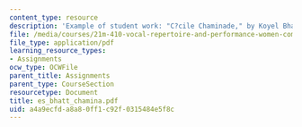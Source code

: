 ```yaml
---
content_type: resource
description: 'Example of student work: "C?cile Chaminade," by Koyel Bhattacharyya.'
file: /media/courses/21m-410-vocal-repertoire-and-performance-women-composers-spring-2007/a4a9ecfda8a80ff1c92f0315484e5f8c_es_bhatt_chamina.pdf
file_type: application/pdf
learning_resource_types:
- Assignments
ocw_type: OCWFile
parent_title: Assignments
parent_type: CourseSection
resourcetype: Document
title: es_bhatt_chamina.pdf
uid: a4a9ecfd-a8a8-0ff1-c92f-0315484e5f8c
---
```

